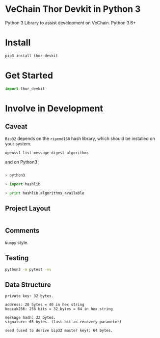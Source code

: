 # VeChain Thor Devkit in Python 3

Python 3 Library to assist development on VeChain. Python 3.6+

# Install
```bash
pip3 install thor-devkit
```

# Get Started
```python
import thor_devkit
```

# Involve in Development

## Caveat

`Bip32` depends on the `ripemd160` hash library, which should be installed on your system.

```bash
openssl list-message-digest-algorithms
```

and on Python3 :

```python

> python3

> import hashlib

> print hashlib.algorithms_available

```

## Project Layout
```
```

## Comments

`Numpy` style.

## Testing
```bash
python3 -m pytest -vv
```

## Data Structure
```
private key: 32 bytes.

address: 20 bytes = 40 in hex string
keccak256: 256 bits = 32 bytes = 64 in hex string

message hash: 32 bytes.
signature: 65 bytes. (last bit as recovery parameter)

seed (used to derive bip32 master key): 64 bytes.
```